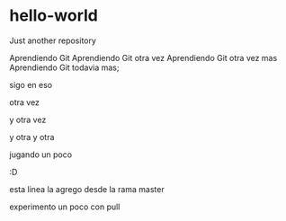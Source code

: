 # hello-world
Just another repository

Aprendiendo Git
Aprendiendo Git otra vez
Aprendiendo Git otra vez mas
Aprendiendo Git todavia mas;

sigo en eso

otra vez

y otra vez

y otra y otra

jugando un poco

:D

esta linea la agrego desde la rama master

experimento un poco con pull
